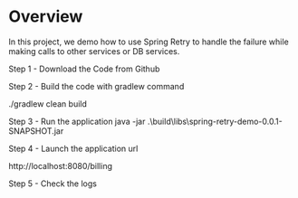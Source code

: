 # Overview
In this project, we demo how to use Spring Retry to handle the failure while making calls to other services or DB services.

Step 1 - Download the Code from Github

Step 2 - Build the code with gradlew command

./gradlew clean build

Step 3 - Run the application
java -jar .\build\libs\spring-retry-demo-0.0.1-SNAPSHOT.jar

Step 4 - Launch the application url 

http://localhost:8080/billing

Step 5 - Check the logs